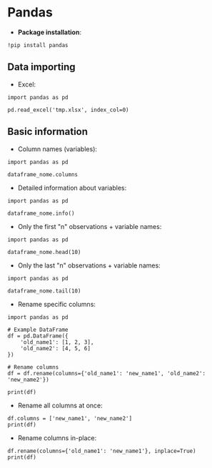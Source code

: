# Pandas 

* **Package installation**:
```
!pip install pandas
```

## Data importing

* Excel:

```
import pandas as pd

pd.read_excel('tmp.xlsx', index_col=0)  
```

## Basic information

* Column names (variables):
```
import pandas as pd

dataframe_nome.columns
```

* Detailed information about variables:
```
import pandas as pd

dataframe_nome.info()
```
  
* Only the first "n" observations + variable names:

```
import pandas as pd

dataframe_nome.head(10)
```

* Only the last "n" observations + variable names:

```
import pandas as pd

dataframe_nome.tail(10)
```

* Rename specific columns:

```
import pandas as pd

# Example DataFrame
df = pd.DataFrame({
    'old_name1': [1, 2, 3],
    'old_name2': [4, 5, 6]
})

# Rename columns
df = df.rename(columns={'old_name1': 'new_name1', 'old_name2': 'new_name2'})

print(df)
```

* Rename all columns at once:

```
df.columns = ['new_name1', 'new_name2']
print(df)
```

* Rename columns in-place:

```
df.rename(columns={'old_name1': 'new_name1'}, inplace=True)
print(df)
``` 
 
